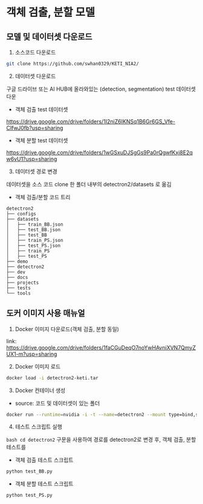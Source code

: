 # 객체 검출, 분할 모델

## 모델 및 데이터셋 다운로드

1. 소스코드 다운로드

```bash
git clone https://github.com/swhan0329/KETI_NIA2/
```

2. 데이터셋 다운로드

구글 드라이브 또는 AI HUB에 올라와있는 (detection, segmentation) test 데이터셋 다운

* 객체 검출 test 데이터셋

https://drive.google.com/drive/folders/1I2niZ6IKNSq1B6Gr6GS_Vfe-CIfwJ0fb?usp=sharing

* 객체 분할 test 데이터셋

https://drive.google.com/drive/folders/1wGSxuDJSgGs9Pa0rQgwfKxj8E2qw6vU1?usp=sharing


3. 데이터셋 경로 변경

데이터셋을 소스 코드 clone 한 폴더 내부의 detectron2/datasets 로 옮김

* 객체 검출/분할 코드 트리

```
detectron2  
├── configs  
├── datasets  
│   ├── train_BB.json  
│   ├── test_BB.json  
│   ├── test_BB  
│   ├── train_PS.json  
│   ├── test_PS.json  
│   ├── train_PS  
│   ├── test_PS  
├── demo  
├── detectron2  
├── dev  
├── docs  
├── projects  
├── tests  
└── tools  
```

## 도커 이미지 사용 매뉴얼

1. Docker 이미지 다운로드(객체 검출, 분할 동일)

link: https://drive.google.com/drive/folders/1faCGuDeqO7noYwHAvniXVN7QmyZUX1-m?usp=sharing

2. Docker 이미지 로드

```bash
docker load -i detectron2-keti.tar
```

3. Docker 컨테이너 생성

* source: 코드 및 데이터셋이 있는 폴더

```bash
docker run --runtime=nvidia -i -t --name=detectron2 --mount type=bind,source=/home/super/Desktop/yh/detectron2,target=/home/appuser detectron2:v0
```

4. 테스트 스크립트 실행

```bash cd detectron2``` 구문을 사용하여 경로를 detectron2로 변경 후, 객체 검출, 분할 테스트를 


* 객체 검출 테스트 스크립트

```bash
python test_BB.py
```

* 객체 분할 테스트 스크립트

```bash
python test_PS.py
```
